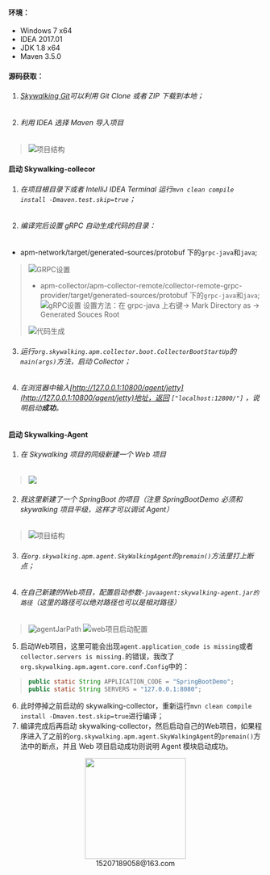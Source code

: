 #### 环境：

- Windows 7 x64
- IDEA 2017.01
- JDK 1.8 x64
- Maven 3.5.0

#### 源码获取：

1. ###### [Skywalking Git](https://github.com/apache/incubator-skywalking)可以利用 Git Clone 或者 ZIP 下载到本地；
2. ###### 利用 IDEA 选择 Maven 导入项目
> ![项目结构](https://note.youdao.com/yws/api/personal/file/84696A635FE34A2AB96EA860C836EB4B?method=download&shareKey=38a78b93e713a290424c3aecb3dd1445)

#### 启动 Skywalking-collecor

1. ###### 在项目根目录下或者 IntelliJ IDEA Terminal 运行`mvn clean compile install -Dmaven.test.skip=true`；
2. ###### 编译完后设置 gRPC 自动生成代码的目录：
- apm-network/target/generated-sources/protobuf 下的`grpc-java`和`java`;
> ![GRPC设置](https://note.youdao.com/yws/api/personal/file/69097195DFDA4470BED95B98B7577091?method=download&shareKey=04343bdaab809a02dd32244f5f64c109)
> - apm-collector/apm-collector-remote/collector-remote-grpc-provider/target/generated-sources/protobuf 下的`grpc-java`和`java`;
>   ![gRPC设置](https://note.youdao.com/yws/api/personal/file/0B361E94E06447ABBBDF3555DE653F91?method=download&shareKey=326d795355d6d6b49240a3a980783749)
>   设置方法：在 grpc-java 上右键-> Mark Directory as -> Generated Souces Root
>
> ![代码生成](https://note.youdao.com/yws/api/personal/file/30E1435B92304D458B3ABB339CD7A802?method=download&shareKey=97fa68bf2d2359a8b692b60f6ea5a148)
3. ###### 运行`org.skywalking.apm.collector.boot.CollectorBootStartUp`的`main(args)`方法，启动 Collector；
4. ###### 在浏览器中输入[http://127.0.0.1:10800/agent/jetty](http://127.0.0.1:10800/agent/jetty)地址，返回 `["localhost:12800/"]` ，说明启动**成功**。

#### 启动 Skywalking-Agent
1. ###### 在 Skywalking 项目的同级新建一个 Web 项目
> ![](https://note.youdao.com/yws/api/personal/file/51229E52D67F4992AEE5B630235EBD1E?method=download&shareKey=aa3c4f8faf2a951211a2ec7c07d5eb2b)
2. ###### 我这里新建了一个 SpringBoot 的项目（注意 SpringBootDemo 必须和 skywalking 项目平级，这样才可以调试 Agent）
> ![项目结构](https://note.youdao.com/yws/api/personal/file/43ACCBD85E4E4CC68A54D62AD7A43A9C?method=download&shareKey=b9b05f406b4823bfa2223127902db8cd)
3. ###### 在`org.skywalking.apm.agent.SkyWalkingAgent`的`premain()`方法里打上断点；
4. ###### 在自己新建的Web项目，配置启动参数`-javaagent:skywalking-agent.jar的路径`（这里的路径可以绝对路径也可以是相对路径）
> ![agentJarPath](https://note.youdao.com/yws/api/personal/file/273872A5D9594E75A9B52AFCCBBABB0E?method=download&shareKey=29fb5f5e1caed391b03654af671387d2)
> ![web项目启动配置](https://note.youdao.com/yws/api/personal/file/14334ADFF8CC48E7BE6C1770443974BA?method=download&shareKey=37b0f630ae742edee01460583f44d30b)
5. 启动Web项目，这里可能会出现`agent.application_code is missing`或者`collector.servers is missing.`的错误，我改了`org.skywalking.apm.agent.core.conf.Config`中的：
> ```java
> public static String APPLICATION_CODE = "SpringBootDemo";
> public static String SERVERS = "127.0.0.1:8080";
> ```
6. 此时停掉之前启动的 skywalking-collector，重新运行`mvn clean compile install -Dmaven.test.skip=true`进行编译；
7. 编译完成后再启动 skywalking-collector，然后启动自己的Web项目，如果程序进入了之前的`org.skywalking.apm.agent.SkyWalkingAgent`的`premain()`方法中的断点，并且 Web 项目启动成功则说明 Agent 模块启动成功。

<p align="center">
  <img src="https://note.youdao.com/yws/api/personal/file/WEB633d07639647f24247abdb3665a3c7e6?method=download&shareKey=8a4f08fc16006b4470c8285ed50fdcd0" width="200px"/><br />15207189058@163.com
</p>